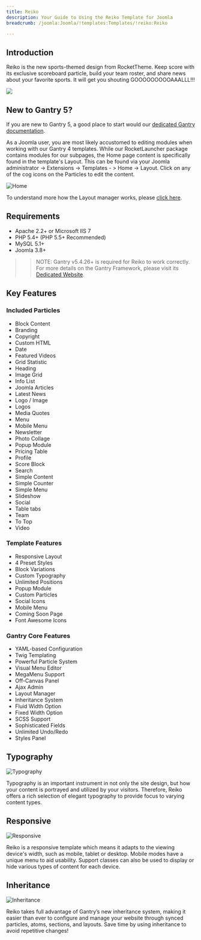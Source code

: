 ```yaml
---
title: Reiko
description: Your Guide to Using the Reiko Template for Joomla
breadcrumb: /joomla:Joomla/!templates:Templates/!reiko:Reiko

---
```


Introduction
-----

Reiko is the new sports-themed design from RocketTheme. Keep score with its exclusive scoreboard particle, build your team roster, and share news about your favorite sports. It will get you shouting GOOOOOOOOOAAALLL!!!

![](assets/reiko.png)

New to Gantry 5?
-----
If you are new to Gantry 5, a good place to start would our [dedicated Gantry documentation](http://docs.gantry.org).

As a Joomla user, you are most likely accustomed to editing modules when working with our Gantry 4 templates. While our RocketLauncher package contains modules for our subpages, the Home page content is specifically found in the template's Layout. This can be found via your Joomla administrator -> Extensions -> Templates - > Home -> Layout. Click on any of the cog icons on the Particles to edit the content.

![Home](home.jpg)

To understand more how the Layout manager works, please [click here](http://docs.gantry.org/gantry5/configure/layout-manager).

Requirements
-----

* Apache 2.2+ or Microsoft IIS 7
* PHP 5.4+ (PHP 5.5+ Recommended)
* MySQL 5.1+
* Joomla 3.8+

>> NOTE: Gantry v5.4.26+ is required for Reiko to work correctly. For more details on the Gantry Framework, please visit its [Dedicated Website](http://gantry.org).

Key Features
-----


### Included Particles

* Block Content
* Branding
* Copyright
* Custom HTML
* Date
* Featured Videos
* Grid Statistic
* Heading
* Image Grid
* Info List
* Joomla Articles
* Latest News
* Logo / Image
* Logos
* Media Quotes
* Menu
* Mobile Menu
* Newsletter
* Photo Collage
* Popup Module
* Pricing Table
* Profile
* Score Block
* Search
* Simple Content
* Simple Counter
* Simple Menu
* Slideshow
* Social
* Table tabs
* Team
* To Top
* Video 

### Template Features

* Responsive Layout
* 4 Preset Styles
* Block Variations
* Custom Typography
* Unlimited Positions
* Popup Module
* Custom Particles
* Social Icons
* Mobile Menu
* Coming Soon Page
* Font Awesome Icons 

### Gantry Core Features

* YAML-based Configuration
* Twig Templating
* Powerful Particle System
* Visual Menu Editor
* MegaMenu Support
* Off-Canvas Panel
* Ajax Admin
* Layout Manager
* Inheritance System
* Fluid Width Option
* Fixed Width Option
* SCSS Support
* Sophisticated Fields
* Unlimited Undo/Redo
* Styles Panel

## Typography

![Typography](assets/ft-2.jpg)

Typography is an important instrument in not only the site design, but how your content is portrayed and utilized by your visitors. Therefore, Reiko offers a rich selection of elegant typography to provide focus to varying content types.

## Responsive

![Responsive](assets/ft-3.jpg)

Reiko is a responsive template which means it adapts to the viewing device's width, such as mobile, tablet or desktop. Mobile modes have a unique menu to aid usability. Support classes can also be used to display or hide various types of content for each device.

## Inheritance

![Inheritance](assets/ft-4.jpg)

Reiko takes full advantage of Gantry’s new inheritance system, making it easier than ever to configure and manage your website through synced particles, atoms, sections, and layouts. Save time by using inheritance to avoid repetitive changes!
